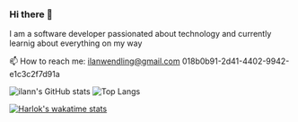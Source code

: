 ### Hi there 👋

I am a software developer passionated about technology and currently learnig about everything on my way


📫 How to reach me: ilanwendling@gmail.com
018b0b91-2d41-4402-9942-e1c3c2f7d91a

![ilann's GitHub stats](https://github-readme-stats.vercel.app/api?username=ilann47&show_icons=true&theme=radical) ![Top Langs](https://github-readme-stats.vercel.app/api/top-langs/?username=ilann47&theme=radical&layout=donut)

[![Harlok's wakatime stats](https://github-readme-stats.vercel.app/api/wakatime?username=018b0b91-2d41-4402-9942-e1c3c2f7d91a)](https://github.com/ilann47/github-readme-stats)



<!--
**ilann47/ilann47** is a ✨ _special_ ✨ repository because its `README.md` (this file) appears on your GitHub profile.

Here are some ideas to get you started:

- 🔭 I’m currently working on ...
- 🌱 I’m currently learning ...
- 👯 I’m looking to collaborate on ...
- 🤔 I’m looking for help with ...
- 💬 Ask me about ...
- 📫 How to reach me: ...
- 😄 Pronouns: ...
- ⚡ Fun fact: ...
-->
